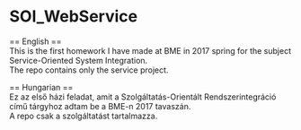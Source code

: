 # SOI_WebService

== English ==<br/>
This is the first homework I have made at BME in 2017 spring for the subject Service-Oriented System Integration.<br/>
The repo contains only the service project.

== Hungarian ==<br/>
Ez az első házi feladat, amit a Szolgáltatás-Orientált Rendszerintegráció című tárgyhoz adtam be a BME-n 2017 tavaszán.<br/>
A repo csak a szolgáltatást tartalmazza.

